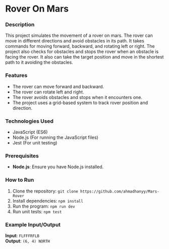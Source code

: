 # Rover On Mars

### Description

This project simulates the movement of a rover on mars. The rover can move in different directions and avoid obstacles in its path. It takes commands for moving forward, backward, and rotating left or right. The project also checks for obstacles and stops the rover when an obstacle is facing the rover. It also can take the target position and move in the shortest path to it avoiding the obstacles.


### Features
- The rover can move forward and backward.
- The rover can rotate left and right.
- The rover avoids obstacles and stops when it encounters one.
- The project uses a grid-based system to track rover position and direction.


### Technologies Used
- JavaScript (ES6)
- Node.js (For running the JavaScript files)
- Jest (For unit testing)


### Prerequisites

- **Node.js**: Ensure you have Node.js installed.


### How to Run

1. Clone the repository:
   `git clone https://github.com/ahmadhanyy/Mars-Rover`
2. Install dependencies:
   `npm install`
3. Run the program:
   `npm run dev`
4. Run unit tests:
   `npm test`


### Example Input/Output

**Input**: `FLFFFRFLB`  
**Output**: `(6, 4) NORTH`

